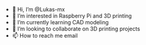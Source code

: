 - 👋 Hi, I’m @Lukas-mx
- 👀 I’m interested in Raspberry Pi and 3D printing
- 🌱 I’m currently learning CAD modeling
- 💞️ I’m looking to collaborate on 3D printing projects
- 📫 How to reach me email

<!---
Lukas-mx/Lukas-mx is a ✨ special ✨ repository because its `README.md` (this file) appears on your GitHub profile.
You can click the Preview link to take a look at your changes.
--->

